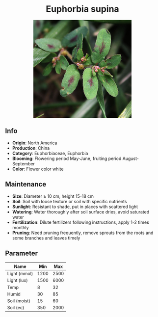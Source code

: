 <h1 align='center'>Euphorbia supina</h1>
<p align="center">
    <img 
        align='center'
        width='320'
        src="../images/euphorbia supina.png" 
        alt='Euphorbia supina' />
</p>

## Info

 - **Origin**: North America
 - **Production**: China
 - **Category**: Euphorbiaceae, Euphorbia
 - **Blooming**: Flowering period May-June, fruiting period August-September
 - **Color**: Flower color white

## Maintenance

 - **Size**: Diameter ≥ 10 cm, height 15-18 cm
 - **Soil**: Soil with loose texture or soil with specific nutrients
 - **Sunlight**: Resistant to shade, put in places with scattered light
 - **Watering**: Water thoroughly after soil surface dries, avoid saturated water
 - **Fertilization**: Dilute fertilizers following instructions, apply 1-2 times monthly
 - **Pruning**: Need pruning frequently, remove sprouts from the roots and some branches and leaves timely

## Parameter

| Name         | Min  | Max   |
|--------------|------|-------|
| Light (mmol) | 1200 | 2500  |
| Light (lux)  | 1500 | 6000 |
| Temp         | 8    | 32    |
| Humid        | 30   | 85    |
| Soil (moist) | 15   | 60    |
| Soil (ec)    | 350  | 2000  |